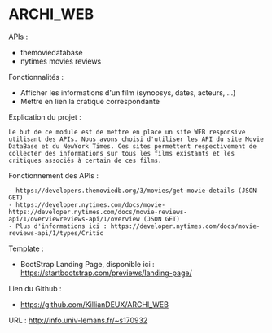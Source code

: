 # ARCHI_WEB
APIs :
  - themoviedatabase
  - nytimes movies reviews
  
 Fonctionnalités :
  - Afficher les informations d'un film (synopsys, dates, acteurs, ...)
  - Mettre en lien la cratique correspondante
  
 Explication du projet :
 
    Le but de ce module est de mettre en place un site WEB responsive utilisant des APIs. Nous avons choisi d'utiliser les API du site Movie DataBase et du NewYork Times. Ces sites permettent respectivement de collecter des informations sur tous les films existants et les critiques associés à certain de ces films.
  
  Fonctionnement des APIs :
  
    - https://developers.themoviedb.org/3/movies/get-movie-details (JSON GET)
    - https://developer.nytimes.com/docs/movie-https://developer.nytimes.com/docs/movie-reviews-api/1/overviewreviews-api/1/overview (JSON GET)
    - Plus d'informations ici : https://developer.nytimes.com/docs/movie-reviews-api/1/types/Critic
    
Template :
- BootStrap Landing Page, disponible ici : https://startbootstrap.com/previews/landing-page/

Lien du Github : 
 - https://github.com/KillianDEUX/ARCHI_WEB

URL : http://info.univ-lemans.fr/~s170932
